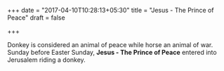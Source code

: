 +++
date = "2017-04-10T10:28:13+05:30"
title = "Jesus - The Prince of Peace"
draft = false

+++

Donkey is considered an animal of peace while horse an animal of war. 
Sunday before Easter Sunday, **Jesus - The Prince of Peace** entered into Jerusalem riding a donkey. 
